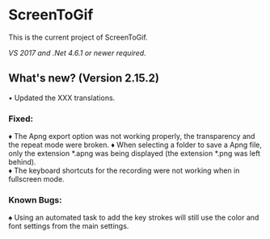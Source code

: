 ﻿# ScreenToGif  

This is the current project of ScreenToGif.  

_VS 2017 and .Net 4.6.1 or newer required._


## What's new? (Version 2.15.2)

• Updated the XXX translations.  

### Fixed:

♦ The Apng export option was not working properly, the transparency and the repeat mode were broken.
♦ When selecting a folder to save a Apng file, only the extension *.apng was being displayed (the extension *.png was left behind).  
♦ The keyboard shortcuts for the recording were not working when in fullscreen mode. 

### Known Bugs:

♠ Using an automated task to add the key strokes will still use the color and font settings from the main settings.  